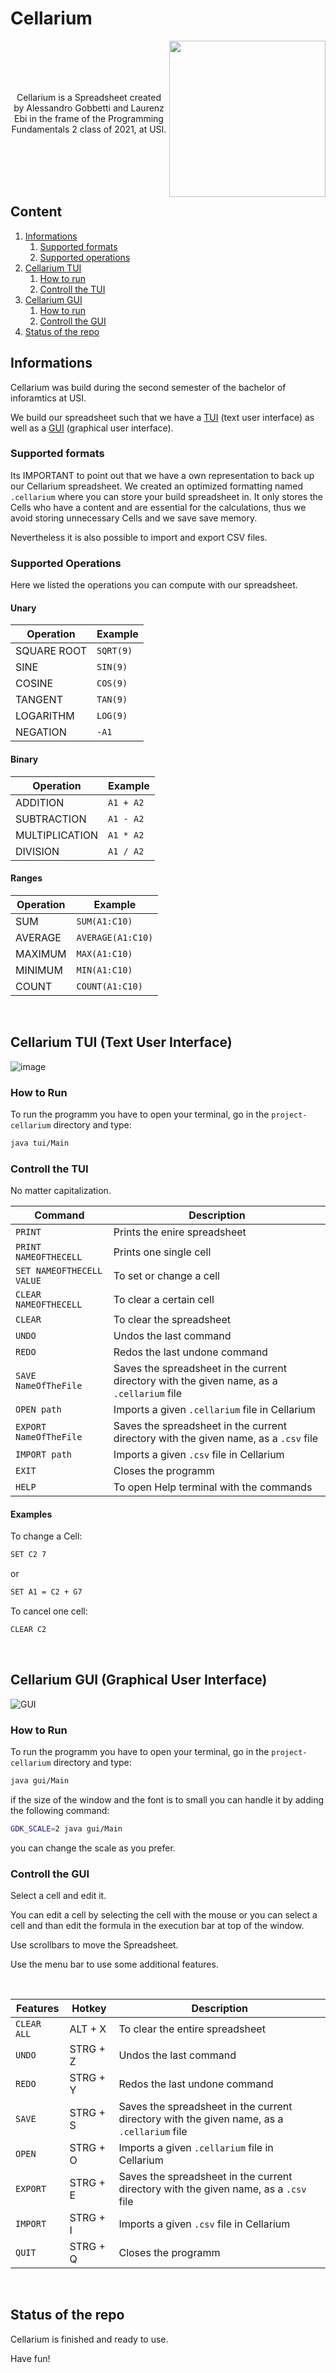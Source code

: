 # Cellarium


<img src="https://github.com/usi-pf2-2021/project-cellarium/blob/main/CellariumIcon.png" width="250" height="250" align="right">

<br />
<br />
<br />
<br />
<p align="center">
Cellarium is a Spreadsheet created by Alessandro Gobbetti and Laurenz Ebi in the frame of the Programming Fundamentals 2 class of 2021, at USI.
</p>
<br />
<br />
<br />
<br />




## Content
1. [Informations](#inforamtions) 
   1. [Supported formats](#formats) 
   2. [Supported operations](#operations)
2. [Cellarium TUI](#cellarium-tui) 
   1. [How to run](#run-tui)
   2. [Controll the TUI](#controll-tui)
3. [Cellarium GUI](#cellarium-gui)
   1. [How to run](#run-gui)
   2. [Controll the GUI](#controll-gui)
4. [Status of the repo](#status) 

<a name="inforamtions"></a>
## Informations

Cellarium was build during the second semester of the bachelor of inforamtics at USI.

We build our spreadsheet such that we have a [TUI](#cellarium-tui) (text user interface) as well as a [GUI](#cellarium-gui) (graphical user interface).

<a name="formats"></a>
### Supported formats

Its IMPORTANT to point out that we have a own representation to back up our Cellarium spreadsheet. We created an optimized formatting named `.cellarium` where you can store your build spreadsheet in. It only stores the Cells who have a content and are essential for the calculations, thus we avoid storing unnecessary Cells and we save save memory. 

Nevertheless it is also possible to import and export CSV files. 

<a name="operations"></a>
### Supported Operations

Here we listed the operations you can compute with our spreadsheet.

#### Unary
| Operation | Example |
| --- | --- |
| SQUARE ROOT | `SQRT(9)` |
| SINE | `SIN(9)` |
| COSINE | `COS(9)` |
| TANGENT | `TAN(9)` |
| LOGARITHM | `LOG(9)` |
| NEGATION | `-A1` |



#### Binary
| Operation | Example |
| --- | --- |
| ADDITION | `A1 + A2` |
| SUBTRACTION | `A1 - A2` |
| MULTIPLICATION | `A1 * A2` |
| DIVISION | `A1 / A2` |



#### Ranges

| Operation | Example |
| --- | --- |
| SUM | `SUM(A1:C10)` |
| AVERAGE | `AVERAGE(A1:C10)` |
| MAXIMUM | `MAX(A1:C10)` |
| MINIMUM | `MIN(A1:C10)` |
| COUNT | `COUNT(A1:C10)` |

&nbsp;

<a name="cellarium-tui"></a>
## Cellarium TUI (Text User Interface)
![image](https://user-images.githubusercontent.com/79453106/119011744-a1c15600-b995-11eb-81e7-6aebc979b5d7.png)

<a name="run-tui"></a>
### How to Run

To run the programm you have to open your terminal, go in the `project-cellarium` directory and type:   

```bash
java tui/Main
```
<a name="controll-tui"></a>
### Controll the TUI
No matter capitalization.

| Command | Description |
| --- | --- |
| `PRINT` | Prints the enire spreadsheet |
| `PRINT NAMEOFTHECELL` | Prints one single cell |
| `SET NAMEOFTHECELL VALUE` | To set or change a cell |
| `CLEAR NAMEOFTHECELL` | To clear a certain cell |
| `CLEAR` | To clear the spreadsheet |
| `UNDO` | Undos the last command |
| `REDO` | Redos the last undone command |
| `SAVE NameOfTheFile` | Saves the spreadsheet in the current directory with the given name, as a `.cellarium` file |
| `OPEN path` | Imports a given `.cellarium` file in Cellarium |
| `EXPORT NameOfTheFile` | Saves the spreadsheet in the current directory with the given name, as a `.csv` file |
| `IMPORT path` | Imports a given `.csv` file in Cellarium |
| `EXIT` | Closes the programm |
| `HELP` | To open Help terminal with the commands |


#### Examples

To change a Cell:          

```bash
SET C2 7
```
or
```bash
SET A1 = C2 + G7
```

To cancel one cell:
```bash
CLEAR C2
```

&nbsp;

<a name="cellarium-gui"></a>
## Cellarium GUI (Graphical User Interface)

![GUI](https://user-images.githubusercontent.com/79566028/120549334-c1c03300-c3f3-11eb-97e8-10c5ab7d5928.png)

<a name="run-gui"></a>
### How to Run
To run the programm you have to open your terminal, go in the `project-cellarium` directory and type:   

```bash
java gui/Main
```
if the size of the window and the font is to small you can handle it by adding the following command:

```bash
GDK_SCALE=2 java gui/Main
```
you can change the scale as you prefer.

<a name="controll-gui"></a>
### Controll the GUI
Select a cell and edit it.

You can edit a cell by selecting the cell with the mouse or you can select a cell and than edit the formula in the execution bar at top of the window.

Use scrollbars to move the Spreadsheet.

Use the menu bar to use some additional features.

&nbsp;

| Features | Hotkey | Description |
| --- | --- | --- |
| `CLEAR ALL` | ALT + X | To clear the entire spreadsheet |
| `UNDO` | STRG + Z | Undos the last command |
| `REDO` | STRG + Y |Redos the last undone command |
| `SAVE` | STRG + S | Saves the spreadsheet in the current directory with the given name, as a `.cellarium` file |
| `OPEN` | STRG + O |Imports a given `.cellarium` file in Cellarium |
| `EXPORT` | STRG + E |Saves the spreadsheet in the current directory with the given name, as a `.csv` file |
| `IMPORT` | STRG + I | Imports a given `.csv` file in Cellarium |
| `QUIT` | STRG + Q | Closes the programm |

&nbsp;

<a name="status"></a>
## Status of the repo

Cellarium is finished and ready to use.

Have fun!


